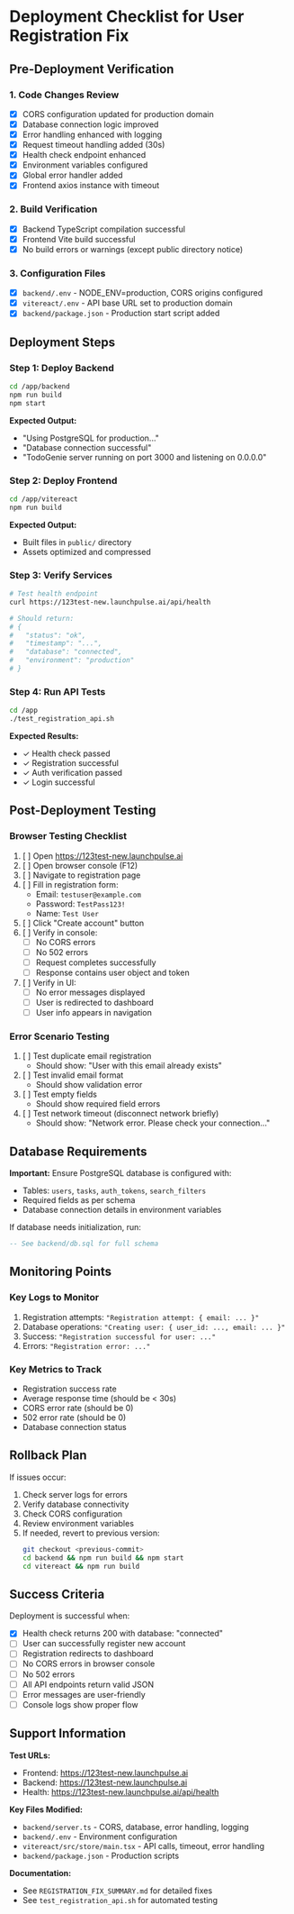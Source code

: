 # Deployment Checklist for User Registration Fix

## Pre-Deployment Verification

### 1. Code Changes Review
- [x] CORS configuration updated for production domain
- [x] Database connection logic improved
- [x] Error handling enhanced with logging
- [x] Request timeout handling added (30s)
- [x] Health check endpoint enhanced
- [x] Environment variables configured
- [x] Global error handler added
- [x] Frontend axios instance with timeout

### 2. Build Verification
- [x] Backend TypeScript compilation successful
- [x] Frontend Vite build successful
- [x] No build errors or warnings (except public directory notice)

### 3. Configuration Files
- [x] `backend/.env` - NODE_ENV=production, CORS origins configured
- [x] `vitereact/.env` - API base URL set to production domain
- [x] `backend/package.json` - Production start script added

## Deployment Steps

### Step 1: Deploy Backend
```bash
cd /app/backend
npm run build
npm start
```

**Expected Output:**
- "Using PostgreSQL for production..."
- "Database connection successful"
- "TodoGenie server running on port 3000 and listening on 0.0.0.0"

### Step 2: Deploy Frontend
```bash
cd /app/vitereact
npm run build
```

**Expected Output:**
- Built files in `public/` directory
- Assets optimized and compressed

### Step 3: Verify Services
```bash
# Test health endpoint
curl https://123test-new.launchpulse.ai/api/health

# Should return:
# {
#   "status": "ok",
#   "timestamp": "...",
#   "database": "connected",
#   "environment": "production"
# }
```

### Step 4: Run API Tests
```bash
cd /app
./test_registration_api.sh
```

**Expected Results:**
- ✓ Health check passed
- ✓ Registration successful
- ✓ Auth verification passed
- ✓ Login successful

## Post-Deployment Testing

### Browser Testing Checklist
1. [ ] Open https://123test-new.launchpulse.ai
2. [ ] Open browser console (F12)
3. [ ] Navigate to registration page
4. [ ] Fill in registration form:
   - Email: `testuser@example.com`
   - Password: `TestPass123!`
   - Name: `Test User`
5. [ ] Click "Create account" button
6. [ ] Verify in console:
   - [ ] No CORS errors
   - [ ] No 502 errors
   - [ ] Request completes successfully
   - [ ] Response contains user object and token
7. [ ] Verify in UI:
   - [ ] No error messages displayed
   - [ ] User is redirected to dashboard
   - [ ] User info appears in navigation

### Error Scenario Testing
1. [ ] Test duplicate email registration
   - Should show: "User with this email already exists"
2. [ ] Test invalid email format
   - Should show validation error
3. [ ] Test empty fields
   - Should show required field errors
4. [ ] Test network timeout (disconnect network briefly)
   - Should show: "Network error. Please check your connection..."

## Database Requirements

**Important:** Ensure PostgreSQL database is configured with:
- Tables: `users`, `tasks`, `auth_tokens`, `search_filters`
- Required fields as per schema
- Database connection details in environment variables

If database needs initialization, run:
```sql
-- See backend/db.sql for full schema
```

## Monitoring Points

### Key Logs to Monitor
1. Registration attempts: `"Registration attempt: { email: ... }"`
2. Database operations: `"Creating user: { user_id: ..., email: ... }"`
3. Success: `"Registration successful for user: ..."`
4. Errors: `"Registration error: ..."`

### Key Metrics to Track
- Registration success rate
- Average response time (should be < 30s)
- CORS error rate (should be 0)
- 502 error rate (should be 0)
- Database connection status

## Rollback Plan

If issues occur:
1. Check server logs for errors
2. Verify database connectivity
3. Check CORS configuration
4. Review environment variables
5. If needed, revert to previous version:
   ```bash
   git checkout <previous-commit>
   cd backend && npm run build && npm start
   cd vitereact && npm run build
   ```

## Success Criteria

Deployment is successful when:
- [x] Health check returns 200 with database: "connected"
- [ ] User can successfully register new account
- [ ] Registration redirects to dashboard
- [ ] No CORS errors in browser console
- [ ] No 502 errors
- [ ] All API endpoints return valid JSON
- [ ] Error messages are user-friendly
- [ ] Console logs show proper flow

## Support Information

**Test URLs:**
- Frontend: https://123test-new.launchpulse.ai
- Backend: https://123test-new.launchpulse.ai
- Health: https://123test-new.launchpulse.ai/api/health

**Key Files Modified:**
- `backend/server.ts` - CORS, database, error handling, logging
- `backend/.env` - Environment configuration
- `vitereact/src/store/main.tsx` - API calls, timeout, error handling
- `backend/package.json` - Production scripts

**Documentation:**
- See `REGISTRATION_FIX_SUMMARY.md` for detailed fixes
- See `test_registration_api.sh` for automated testing
